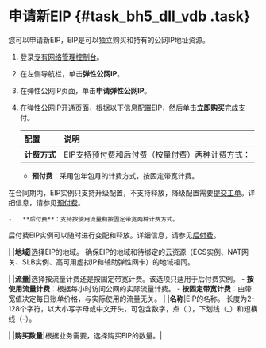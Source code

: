 # 申请新EIP {#task_bh5_dll_vdb .task}

您可以申请新EIP，EIP是可以独立购买和持有的公网IP地址资源。

1.  登录[专有网络管理控制台](https://vpcnext.console.aliyun.com)。
2.  在左侧导航栏，单击**弹性公网IP**。
3.  在弹性公网IP页面，单击**申请弹性公网IP**。
4.  在弹性公网IP开通页面，根据以下信息配置EIP，然后单击**立即购买**完成支付。 

    |配置|说明|
    |:-|:-|
    |**计费方式**| EIP支持预付费和后付费（按量付费）两种计费方式：

    -   **预付费**：采用包年包月的计费方式，按固定带宽计费。

在合同期内，EIP实例只支持升级配置，不支持释放，降级配置需要[提交工单](https://workorder.console.aliyun.com/console.htm#/ticket/add?productCode=vpc&commonQuestionId=309&isSmart=true)。详细信息，请参见[预付费](../../../../cn.zh-CN/产品定价/预付费.md#)。

    -   **后付费**：支持按使用流量和按固定带宽两种计费方式。

后付费EIP实例可以随时进行变配和释放。详细信息，请参见[后付费](../../../../cn.zh-CN/产品定价/后付费.md#)。

 |
    |**地域**|选择EIP的地域。 确保EIP的地域和待绑定的云资源（ECS实例、NAT网关、SLB实例、高可用虚拟IP和辅助弹性网卡）的地域相同。

 |
    |**流量**|选择按流量计费还是按固定带宽计费。该选项只适用于后付费实例。     -   **按使用流量计费**：根据每小时访问公网的实际流量计费。
    -   **按固定带宽计费**：由带宽值决定每日账单价格，与实际使用的流量无关。
 |
    |**名称**|EIP的名称。 长度为2-128个字符，以大小写字母或中文开头，可包含数字，点（.），下划线（\_）和短横线（-）。

 |
    |**购买数量**|根据业务需要，选择购买EIP的数量。|


